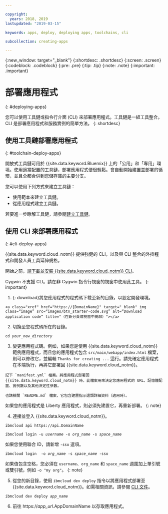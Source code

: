 ```yaml
---

copyright:
  years: 2018, 2019
lastupdated: "2019-03-15"

keywords: apps, deploy, deploying apps, toolchains, cli

subcollection: creating-apps

---
```


{:new_window: target="_blank"}
{:shortdesc: .shortdesc}
{:screen: .screen}
{:codeblock: .codeblock}
{:pre: .pre}
{:tip: .tip}
{:note: .note}
{:important: .important}

# 部署應用程式
{: #deploying-apps}

您可以使用工具鏈或指令行介面 (CLI) 來部署應用程式。工具鏈是一組工具整合。CLI 是部署應用程式和服務實例的簡單方法。
{: shortdesc}

## 使用工具鏈部署應用程式
{: #toolchain-deploy-apps}

開放式工具鏈可用於 {{site.data.keyword.Bluemix}} 上的「公用」和「專用」環境。使用適當配置的工具鏈，部署應用程式便很輕鬆。會自動開始建置並部署的循環，並且全都合併到您儲存庫的主要分支。

您可以使用下列方式來建立工具鏈：
* 使用範本來建立工具鏈。
* 從應用程式建立工具鏈。

若要進一步瞭解工具鏈，請參閱[建立工具鏈](/docs/services/ContinuousDelivery?topic=ContinuousDelivery-toolchains_getting_started)。

## 使用 CLI 來部署應用程式
{: #cli-deploy-apps}

{{site.data.keyword.cloud_notm}} 提供強健的 CLI，以及與 CLI 整合的外掛程式和開發人員工具延伸規格。

開始之前，[請下載並安裝 {{site.data.keyword.cloud_notm}} CLI](/docs/cli?topic=cloud-cli-ibmcloud-cli)。

Cygwin 不支援 CLI。請在非 Cygwin 指令行視窗的視窗中使用此工具。
{: important}

  1. {: download}將您應用程式的程式碼下載至新的目錄，以設定開發環境。

    <a class="xref" href="https://{DomainName}" target="_blank" img class=“image” src=“images/btn_starter-code.svg” alt=“Download application code” title="（在新分頁或視窗中開啟）"></a>

  2. 切換至您程式碼所在的目錄。

  <pre class="pre"><code class="hljs">cd <var class="keyword varname">your_new_directory</var></code></pre>

  3.  變更應用程式碼。例如，如果您是使用 {{site.data.keyword.cloud_notm}} 範例應用程式，而且您的應用程式包含 `src/main/webapp/index.html` 檔案，則可以修改它，並編輯 `Thanks for creating ...` 這行。請先確定應用程式在本端執行，再將它部署回 {{site.data.keyword.cloud_notm}}。

    記下 `manifest.yml` 檔案。將應用程式部署回 {{site.data.keyword.cloud_notm}} 時，此檔案用來決定您應用程式的 URL、記憶體配置、實例數以及其他決定性參數。

    也請檢閱 `README.md` 檔案，它包含建置指示這類詳細資料（適用時）。

  如果您的應用程式是 Liberty 應用程式，則必須先建置它，再重新部署。
  {: note}

  4. 連接並登入 {{site.data.keyword.cloud_notm}}。

  <pre class="pre"><code class="hljs">ibmcloud api https://api.<span class="keyword" data-hd-keyref="DomainName">DomainName</span></code></pre>

  <pre class="pre"><code class="hljs">ibmcloud login -u <var class="keyword varname" data-hd-keyref="user_ID">username</var> -o <var class="keyword varname" data-hd-keyref="org_name">org_name</var> -s <var class="keyword varname" data-hd-keyref="space_name">space_name</var></code></pre>

  如果您使用聯合 ID，請新增 `-sso` 選項。

  <pre class="pre"><code class="hljs">ibmcloud login  -o <var class="keyword varname" data-hd-keyref="org_name">org_name</var> -s <var class="keyword varname" data-hd-keyref="space_name">space_name</var> -sso</code></pre>

  如果值包含空格，您必須在 `username`、`org_name` 和 `space_name` 週圍加上單引號或雙引號，例如 `-o "my org"`。
  {: note}

  5. 從您的新目錄，使用 `ibmcloud dev deploy` 指令以將應用程式部署至 {{site.data.keyword.cloud_notm}}。如需相關資訊，請參閱 [CLI 文件](/docs/cli/idt?topic=cloud-cli-idt-cli#deploy)。

  <pre class="pre"><code class="hljs">ibmcloud dev deploy <var class="keyword varname" data-hd-keyref="app_name">app_name</var></code></pre>

  6. 前往 https://<var class="keyword varname" data-hd-keyref="app_url">app_url</var>.<span class="keyword" data-hd-keyref="APPDomain">AppDomainName</span> 以存取應用程式。
